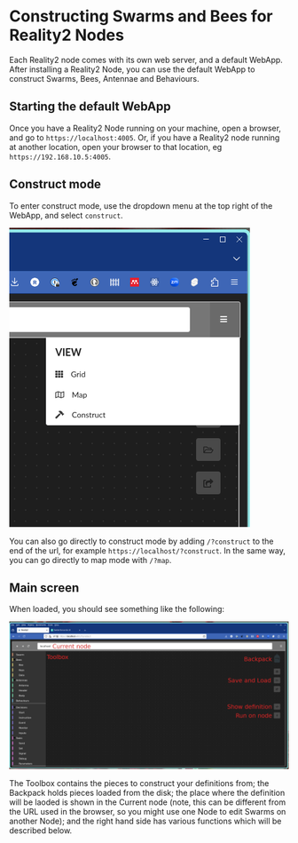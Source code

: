 # Constructing Swarms and Bees for Reality2 Nodes

Each Reality2 node comes with its own web server, and a default WebApp.  After installing a Reality2 Node, you can use the default WebApp to construct Swarms, Bees, Antennae and Behaviours.

## Starting the default WebApp

Once you have a Reality2 Node running on your machine, open a browser, and go to `https://localhost:4005`.  Or, if you have a Reality2 node running at another location, open your browser to that location, eg `https://192.168.10.5:4005`.

## Construct mode

To enter construct mode, use the dropdown menu at the top right of the WebApp, and select `construct`.

![](.images/constructmenu.png)

You can also go directly to construct mode by adding `/?construct` to the end of the url, for example `https://localhost/?construct`.  In the same way, you can go directly to map mode with `/?map`.

## Main screen

When loaded, you should see something like the following:

![](.images/mainscreen.png)

The Toolbox contains the pieces to construct your definitions from; the Backpack holds pieces loaded from the disk; the place where the definition will be laoded is shown in the Current node (note, this can be different from the URL used in the browser, so you might use one Node to edit Swarms on another Node); and the right hand side has various functions which will be described below.
